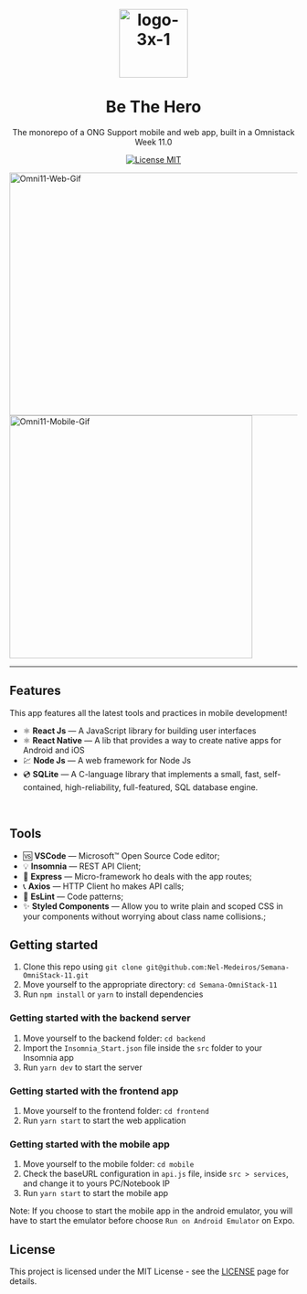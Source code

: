 <h1 align="center">
<br>
  <img src="https://i.ibb.co/K7WbNDK/logo-3x-1.png" alt="logo-3x-1" width="120">
<br>
<br>
Be The Hero
</h1>

<p align="center">The monorepo of a ONG Support mobile and web app, built in a Omnistack Week 11.0</p>

<p align="center">
  <a href="https://opensource.org/licenses/MIT">
    <img src="https://img.shields.io/badge/License-MIT-blue.svg" alt="License MIT">
  </a>
</p>

<div>
  <img src="https://i.ibb.co/NFCw4XY/Omni11-Web-Gif.gif" alt="Omni11-Web-Gif" height="425" width="700">
  <img src="https://i.ibb.co/tcLN0qz/Omni11-Mobile-Gif.gif" alt="Omni11-Mobile-Gif" height="425">
</div>

<hr />

## Features

This app features all the latest tools and practices in mobile development!

- ⚛️ **React Js** — A JavaScript library for building user interfaces
- ⚛️ **React Native** — A lib that provides a way to create native apps for Android and iOS
- 💹 **Node Js** — A web framework for Node Js
- 💿 **SQLite** — A C-language library that implements a small, fast, self-contained, high-reliability, full-featured, SQL database engine.
<br>

## Tools

- 🆚 **VSCode** — Microsoft™ Open Source Code editor;
- 💡 **Insomnia** — REST API Client;
- 🔀 **Express** — Micro-framework ho deals with the app routes;
- 📞 **Axios** — HTTP Client ho makes API calls;
- 📐 **EsLint** — Code patterns;
- ✨ **Styled Components** — Allow you to write plain and scoped CSS in your components without worrying about class name collisions.;


## Getting started

1. Clone this repo using `git clone git@github.com:Nel-Medeiros/Semana-OmniStack-11.git`
2. Move yourself to the appropriate directory: `cd Semana-OmniStack-11`<br />
3. Run `npm install` or `yarn` to install dependencies<br />


### Getting started with the backend server

1. Move yourself to the backend folder: `cd backend`
2. Import the `Insomnia_Start.json` file inside the `src` folder to your Insomnia app
3. Run `yarn dev` to start the server

### Getting started with the frontend app

1. Move yourself to the frontend folder: `cd frontend`
2. Run `yarn start` to start the web application

### Getting started with the mobile app

1. Move yourself to the mobile folder: `cd mobile`
2. Check the <bold>baseURL</bold> configuration in `api.js` file, inside `src > services`, and change it to yours PC/Notebook IP 
2. Run `yarn start` to start the mobile app

Note: If you choose to start the mobile app in the android emulator, you will have to start the emulator before choose `Run on Android Emulator` on Expo.


## License

This project is licensed under the MIT License - see the [LICENSE](https://opensource.org/licenses/MIT) page for details.

